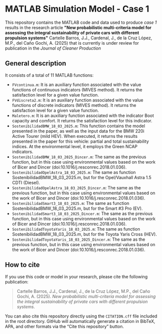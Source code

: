 # MATLAB Simulation Model - Case 1

This repository contains the MATLAB code and data used to produce *case 1* results in the research article **"New probabilistic multi-criteria model for assessing the integral sustainability of private cars with different propulsion systems"** Cartelle Barros, J.J., Cardenal, J., de la Cruz López, M.P., del Caño Gochi, A. (2025) that is currently is under review for publication in the *Journal of Cleaner Production*

## General description

It consists of a total of 11 MATLAB functions:

* `FVcontinua.m`: It is an auxiliary function associated with the value functions of continuous indicators (MIVES method). It returns the satisfaction level for a given value function.
* `FVdiscreta2.m`: It is an auxiliary function associated with the value functions of discrete indicators (MIVES method). It returns the satisfaction level for a given value function.
* `Maletero.m`: It is an auxiliary function associated with the indicator Boot capacity and comfort. It returns the satisfaction level for this indicator.
* `SostenibilidadBMW_18_03_2025.m`: This function contains the model presented in the paper, as well as the input data for the BMW 220i Active Tourer (mild HEV). When executed, it returns the results presented in the paper for this vehicle: partial and total sustainability indices. At the environmental level, it employs the Green NCAP indicators.
* `SostenibilidadBMW_18_03_2025_Dincer.m`: The same as the previous function, but in this case using environmental values based on the work of Bicer and Dincer (doi:10.1016/j.resconrec.2018.01.036).
* `SostenibilidadOpelAstra_18_03_2025.m`: The same as function SostenibilidadBMW\_18\_03\_2025.m, but for the Opel/Vauxhall Astra 1.5 CDTI (Diesel).
* `SostenibilidadOpelAstra_18_03_2025_Dincer.m`: The same as the previous function, but in this case using environmental values based on the work of Bicer and Dincer (doi:10.1016/j.resconrec.2018.01.036).
* `SostenibilidadSmart3_18_03_2025.m`: The same as function SostenibilidadBMW\_18\_03\_2025.m, but for the Smart #3 Pro (EV).
* `SostenibilidadSmart3_18_03_2025_Dincer.m`: The same as the previous function, but in this case using environmental values based on the work of Bicer and Dincer (doi:10.1016/j.resconrec.2018.01.036).
* `SostenibilidadToyotaYaris_18_03_2025.m`: The same as function SostenibilidadBMW\_18\_03\_2025.m, but for the Toyota Yaris Cross (HEV).
* `SostenibilidadToyotaYaris_18_03_2025_Dincer.m`: The same as the previous function, but in this case using environmental values based on the work of Bicer and Dincer (doi:10.1016/j.resconrec.2018.01.036).


## How to cite

If you use this code or model in your research, please cite the following publication:

> Cartelle Barros, J.J., Cardenal, J., de la Cruz López, M.P., del Caño Gochi, A. (2025). *New probabilistic multi-criteria model for assessing the integral sustainability of private cars with different propulsion systems*.

You can also cite this repository directly using the `CITATION.cff` file included in the root directory. GitHub will automatically generate a citation in BibTeX, APA, and other formats via the “Cite this repository” button.




